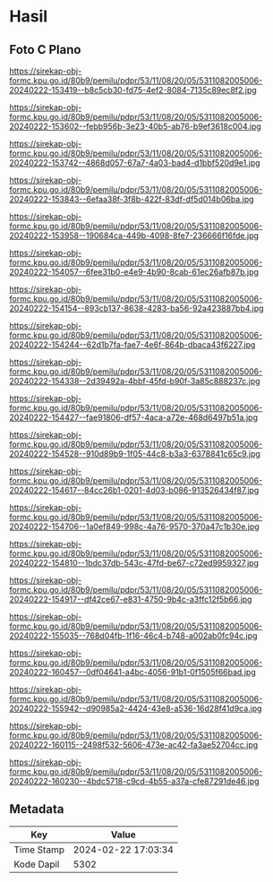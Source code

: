 # Hasil

## Foto C Plano

https://sirekap-obj-formc.kpu.go.id/80b9/pemilu/pdpr/53/11/08/20/05/5311082005006-20240222-153419--b8c5cb30-fd75-4ef2-8084-7135c89ec8f2.jpg

https://sirekap-obj-formc.kpu.go.id/80b9/pemilu/pdpr/53/11/08/20/05/5311082005006-20240222-153602--febb956b-3e23-40b5-ab76-b9ef3618c004.jpg

https://sirekap-obj-formc.kpu.go.id/80b9/pemilu/pdpr/53/11/08/20/05/5311082005006-20240222-153742--4868d057-67a7-4a03-bad4-d1bbf520d9e1.jpg

https://sirekap-obj-formc.kpu.go.id/80b9/pemilu/pdpr/53/11/08/20/05/5311082005006-20240222-153843--6efaa38f-3f8b-422f-83df-df5d014b06ba.jpg

https://sirekap-obj-formc.kpu.go.id/80b9/pemilu/pdpr/53/11/08/20/05/5311082005006-20240222-153958--190684ca-449b-4098-8fe7-236666f16fde.jpg

https://sirekap-obj-formc.kpu.go.id/80b9/pemilu/pdpr/53/11/08/20/05/5311082005006-20240222-154057--6fee31b0-e4e9-4b90-8cab-61ec26afb87b.jpg

https://sirekap-obj-formc.kpu.go.id/80b9/pemilu/pdpr/53/11/08/20/05/5311082005006-20240222-154154--893cb137-8638-4283-ba56-92a423887bb4.jpg

https://sirekap-obj-formc.kpu.go.id/80b9/pemilu/pdpr/53/11/08/20/05/5311082005006-20240222-154244--62d1b7fa-fae7-4e6f-864b-dbaca43f6227.jpg

https://sirekap-obj-formc.kpu.go.id/80b9/pemilu/pdpr/53/11/08/20/05/5311082005006-20240222-154338--2d39492a-4bbf-45fd-b90f-3a85c888237c.jpg

https://sirekap-obj-formc.kpu.go.id/80b9/pemilu/pdpr/53/11/08/20/05/5311082005006-20240222-154427--fae91806-df57-4aca-a72e-468d6497b51a.jpg

https://sirekap-obj-formc.kpu.go.id/80b9/pemilu/pdpr/53/11/08/20/05/5311082005006-20240222-154528--910d89b9-1f05-44c8-b3a3-6378841c65c9.jpg

https://sirekap-obj-formc.kpu.go.id/80b9/pemilu/pdpr/53/11/08/20/05/5311082005006-20240222-154617--84cc26b1-0201-4d03-b086-913526434f87.jpg

https://sirekap-obj-formc.kpu.go.id/80b9/pemilu/pdpr/53/11/08/20/05/5311082005006-20240222-154706--1a0ef849-998c-4a76-9570-370a47c1b30e.jpg

https://sirekap-obj-formc.kpu.go.id/80b9/pemilu/pdpr/53/11/08/20/05/5311082005006-20240222-154810--1bdc37db-543c-47fd-be67-c72ed9959327.jpg

https://sirekap-obj-formc.kpu.go.id/80b9/pemilu/pdpr/53/11/08/20/05/5311082005006-20240222-154917--df42ce67-e831-4750-9b4c-a3ffc12f5b66.jpg

https://sirekap-obj-formc.kpu.go.id/80b9/pemilu/pdpr/53/11/08/20/05/5311082005006-20240222-155035--768d04fb-1f16-46c4-b748-a002ab0fc94c.jpg

https://sirekap-obj-formc.kpu.go.id/80b9/pemilu/pdpr/53/11/08/20/05/5311082005006-20240222-160457--0df04641-a4bc-4056-91b1-0f1505f66bad.jpg

https://sirekap-obj-formc.kpu.go.id/80b9/pemilu/pdpr/53/11/08/20/05/5311082005006-20240222-155942--d90985a2-4424-43e8-a536-16d28f41d9ca.jpg

https://sirekap-obj-formc.kpu.go.id/80b9/pemilu/pdpr/53/11/08/20/05/5311082005006-20240222-160115--2498f532-5606-473e-ac42-fa3ae52704cc.jpg

https://sirekap-obj-formc.kpu.go.id/80b9/pemilu/pdpr/53/11/08/20/05/5311082005006-20240222-160230--4bdc5718-c9cd-4b55-a37a-cfe87291de46.jpg


## Metadata

| Key        | Value               |
| ---------- | ------------------- |
| Time Stamp | 2024-02-22 17:03:34 |
| Kode Dapil | 5302                |



